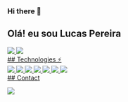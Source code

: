 ### Hi there 👋

<!--
**Luc45-Pereira/Luc45-Pereira** is a ✨ _special_ ✨ repository because its `README.md` (this file) appears on your GitHub profile.

Here are some ideas to get you started:

- 🔭 I’m currently working on ...
- 🌱 I’m currently learning ...
- 👯 I’m looking to collaborate on ...
- 🤔 I’m looking for help with ...
- 💬 Ask me about ...
- 📫 How to reach me: ...
- 😄 Pronouns: ...
- ⚡ Fun fact: ...
-->

## Olá! eu sou Lucas Pereira

<div>
  <a href="https://github.com/Luc45-Pereira">
  <img heigth="180em" src="https://github-readme-stats.vercel.app/api?username=Luc45-Pereira&show_icons=true&theme=dracula&include_all_commits=true&count_private=true"/>
  <img heigth="180em" src="https://github-readme-stats.vercel.app/api/top-langs/?username=Luc45-Pereira&layout=compact&langs_count=16&theme=dracula"/>
</div>
 ## Technologies ⚡
<div>
  
     
  <img heigth="1em" src="https://img.shields.io/badge/CSS3-1572B6?style=for-the-badge&logo=css3&logoColor=white"/> 
  <img heigth="1em" src="https://img.shields.io/badge/Python-14354C?style=for-the-badge&logo=python&logoColor=white"/> 
  <img heigth="1em" src="https://img.shields.io/badge/PHP-777BB4?style=for-the-badge&logo=php&logoColor=white"/>
   <img heigth="1em" src="https://img.shields.io/badge/MySQL-00000F?style=for-the-badge&logo=mysql&logoColor=white"/>
  <img heigth="1em" src="https://img.shields.io/badge/JavaScript-F7DF1E?style=for-the-badge&logo=javascript&logoColor=black"/>
  <img heigth="1em" src="https://img.shields.io/badge/C%23-239120?style=for-the-badge&logo=c-sharp&logoColor=white"/>
  <img heigth="1em" src="https://img.shields.io/badge/Bootstrap-563D7C?style=for-the-badge&logo=bootstrap&logoColor=white"/>
</div>
 ## Contact 
<div>
  
  <a href="https://www.linkedin.com/in/lucas-pereira-de-lima-22b2391a8"><img heigth="1em" src="https://img.shields.io/badge/LinkedIn-0077B5?style=for-the-badge&logo=linkedin&logoColor=white"/></a>
  
</div>


